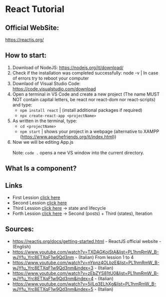 # React Tutorial
## Official WebSite:
https://reactjs.org/
## How to start:
1) Download of NodeJS: https://nodejs.org/it/download/
2) Check if the installation was completed successfully: node -v | In case of errors try to reboot your computer
3) Downlaod of Visual Studio Code: https://code.visualstudio.com/download
4) Open a terminal in VS Code and create a new project (The name MUST NOT contain capital letters, be react nor react-dom nor react-scripts) and type:
    - ```npm install react``` | (install additional packages if required)
    - ```npx create-react-app <projectName>```
5) As written in the terminal, type:
    - ```cd <projectName>```
    - ```npm start``` | shows your project in a webpage (alternative to XAMPP (https://www.apachefriends.org/it/index.html))
6) Now we will be editing App.js 
<br><br>
Note: ```code .``` opens a new VS window into the current directory.
## What Is a component?
## Links
- First Lession [click here](./tutorial_1)
- Second Lession [click here](./tutorial_2)
- Third Lession [click here](./tutorial_3) -> state and lifecycle
- Forth Lession [click here](./tutorial_4) -> Second (posts) + Third (states), Iteration
## Sources:
- https://reactjs.org/docs/getting-started.html - ReactJS official website                    - (English)
- https://www.youtube.com/watch?v=TXDAGKojStA&list=PL1hmRmW_B-wJYfu_Yrc8ETXqF1w9Qd3nm         - (Italian)   From lession 1 to 4
- https://www.youtube.com/watch?v=nYpnz4OLbzE&list=PL1hmRmW_B-wJYfu_Yrc8ETXqF1w9Qd3nm&index=3 - (Italian)
- https://www.youtube.com/watch?v=zEbZYS81tU0&list=PL1hmRmW_B-wJYfu_Yrc8ETXqF1w9Qd3nm&index=4 - (Italian)
- https://www.youtube.com/watch?v=5jILq3ELhXg&list=PL1hmRmW_B-wJYfu_Yrc8ETXqF1w9Qd3nm&index=5 - (Italian)
